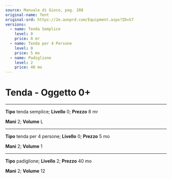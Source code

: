 ```yaml
---
source: Manuale di Gioco, pag. 288
original-name: Tent
original-srd: https://2e.aonprd.com/Equipment.aspx?ID=57
versions:
  - name: Tenda Semplice
    level: 0
    price: 8 mr
  - name: Tenda per 4 Persone
    level: 0
    price: 5 mo
  - name: Padiglione
    level: 2
    price: 40 mo
---
```


# Tenda - Oggetto 0+

---

**Tipo** tenda semplice; **Livello** 0; **Prezzo** 8 mr

**Mani** 2; **Volume** L

---

**Tipo** tenda per 4 persone; **Livello** 0; **Prezzo** 5 mo

**Mani** 2; **Volume** 1

---

**Tipo** padiglione; **Livello** 2; **Prezzo** 40 mo

**Mani** 2; **Volume** 12
